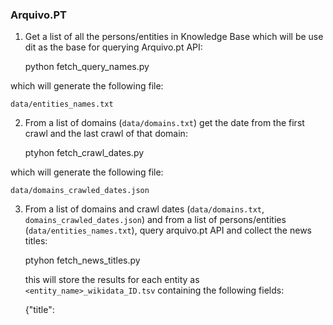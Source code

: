 ### Arquivo.PT
 
1. Get a list of all the persons/entities in Knowledge Base which will be use dit as the base 
   for querying Arquivo.pt API:


    python fetch_query_names.py
    
  which will generate the following file:
  
    data/entities_names.txt
  

2. From a list of domains (`data/domains.txt`) get the date from the first crawl and the 
   last crawl of that domain: 


    ptyhon fetch_crawl_dates.py
    

  which will generate the following file:

    data/domains_crawled_dates.json


3. From a list of domains and crawl dates (`data/domains.txt`, `domains_crawled_dates.json`) and
   from a list of persons/entities (`data/entities_names.txt`), query arquivo.pt API and collect
   the news titles:


    ptyhon fetch_news_titles.py

   this will store the results for each entity as `<entity_name>_wikidata_ID.tsv` containing the 
   following fields:
   
    {"title": <title of the news artile>,
     "linkToArchive": <url for arquivo.pt containing the news article>, 
     "tstamp": <time stamp of the crawl data>}


ToDo:
   - method to detect duplicate titles: semantically similar 